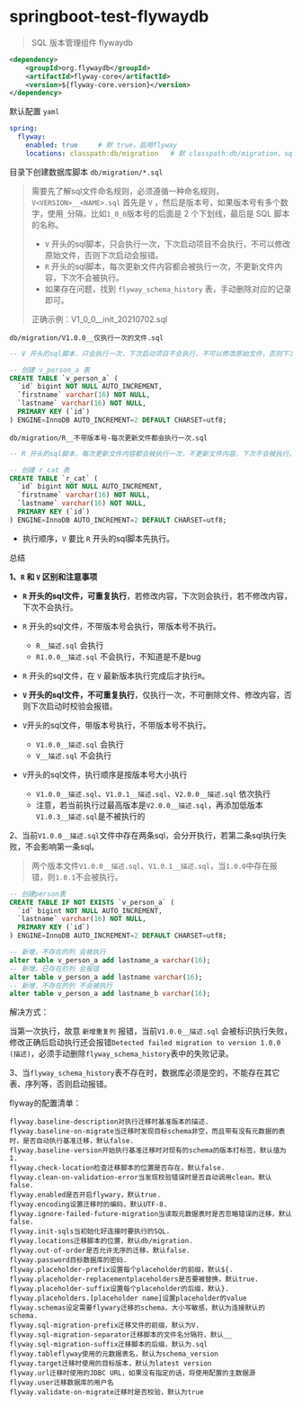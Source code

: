# springboot-test-flywaydb

> SQL 版本管理组件 flywaydb

```xml
<dependency>
    <groupId>org.flywaydb</groupId>
    <artifactId>flyway-core</artifactId>
    <version>${flyway-core.version}</version>
</dependency>
```

默认配置 `yaml`

```yaml
spring:
  flyway:
    enabled: true     # 默 true，启用flyway
    locations: classpath:db/migration   # 默 classpath:db/migration，sql脚本文件位置
```

目录下创建数据库脚本 `db/migration/*.sql `

> 需要先了解sql文件命名规则，必须遵循一种命名规则，`V<VERSION>__<NAME>.sql` 首先是 `V` ，然后是版本号，如果版本号有多个数字，使用`_`分隔，比如`1_0_0`版本号的后面是 2 个下划线，最后是 SQL 脚本的名称。
>
> - `V` 开头的sql脚本，只会执行一次，下次启动项目不会执行，不可以修改原始文件，否则下次启动会报错。
>- `R` 开头的sql脚本，每次更新文件内容都会被执行一次，不更新文件内容，下次不会被执行。
> - 如果存在问题，找到 `flyway_schema_history` 表，手动删除对应的记录即可。
> 
> 正确示例：V1_0_0__init_20210702.sql

`db/migration/V1.0.0__仅执行一次的文件.sql`

```sql
-- V 开头的sql脚本，只会执行一次，下次启动项目不会执行，不可以修改原始文件，否则下次启动会报错。

-- 创建 v_person_a 表
CREATE TABLE `v_person_a` (
  `id` bigint NOT NULL AUTO_INCREMENT,
  `firstname` varchar(16) NOT NULL,
  `lastname` varchar(16) NOT NULL,
  PRIMARY KEY (`id`)
) ENGINE=InnoDB AUTO_INCREMENT=2 DEFAULT CHARSET=utf8;
```

`db/migration/R__不带版本号-每次更新文件都会执行一次.sql`

```sql
-- R 开头的sql脚本，每次更新文件内容都会被执行一次，不更新文件内容，下次不会被执行。

-- 创建 r_cat 表
CREATE TABLE `r_cat` (
  `id` bigint NOT NULL AUTO_INCREMENT,
  `firstname` varchar(16) NOT NULL,
  `lastname` varchar(16) NOT NULL,
  PRIMARY KEY (`id`)
) ENGINE=InnoDB AUTO_INCREMENT=2 DEFAULT CHARSET=utf8;
```

- 执行顺序，`V` 要比 `R` 开头的sql脚本先执行。



总结

**1、`R` 和 `V` 区别和注意事项**

- **`R` 开头的sql文件，可重复执行**，若修改内容，下次则会执行，若不修改内容，下次不会执行。

- `R` 开头的sql文件，不带版本号会执行，带版本号不执行。
  - `R__描述.sql`  会执行
  - `R1.0.0__描述.sql` 不会执行，不知道是不是bug

- `R` 开头的sql文件，在 `V` 最新版本执行完成后才执行`R`。

- **`V` 开头的sql文件，不可重复执行**，仅执行一次，不可删除文件、修改内容，否则下次启动时校验会报错。

- `V`开头的sql文件，带版本号执行，不带版本号不执行。
  - `V1.0.0__描述.sql` 会执行
  - `V__描述.sql` 不会执行

- `V`开头的sql文件，执行顺序是按版本号大小执行
  - `V1.0.0__描述.sql`、`V1.0.1__描述.sql`、`V2.0.0__描述.sql` 依次执行
  - 注意，若当前执行过最高版本是`V2.0.0__描述.sql`，再添加低版本`V1.0.3__描述.sql`是不被执行的

2、当前`V1.0.0__描述.sql`文件中存在两条sql，会分开执行，若第二条sql执行失败，不会影响第一条sql。

> 两个版本文件`V1.0.0__描述.sql`、`V1.0.1__描述.sql`，当`1.0.0`中存在报错，则`1.0.1`不会被执行。

```sql
-- 创建person表
CREATE TABLE IF NOT EXISTS `v_person_a` (
  `id` bigint NOT NULL AUTO_INCREMENT,
  `lastname` varchar(16) NOT NULL,
  PRIMARY KEY (`id`)
) ENGINE=InnoDB AUTO_INCREMENT=2 DEFAULT CHARSET=utf8;

-- 新增，不存在的列 会被执行
alter table v_person_a add lastname_a varchar(16);
-- 新增，已存在的列 会报错
alter table v_person_a add lastname varchar(16);
-- 新增，不存在的列 不会被执行
alter table v_person_a add lastname_b varchar(16);
```

解决方式：

当第一次执行，故意 `新增重复列` 报错，当前`V1.0.0__描述.sql` 会被标识执行失败，修改正确后启动执行还会报错`Detected failed migration to version 1.0.0 (描述)`，必须手动删除`flyway_schema_history`表中的失败记录。

3、当`flyway_schema_history`表不存在时，数据库必须是空的，不能存在其它表、序列等，否则启动报错。



flyway的配置清单：

```
flyway.baseline-description对执行迁移时基准版本的描述.
flyway.baseline-on-migrate当迁移时发现目标schema非空，而且带有没有元数据的表时，是否自动执行基准迁移，默认false.
flyway.baseline-version开始执行基准迁移时对现有的schema的版本打标签，默认值为1.
flyway.check-location检查迁移脚本的位置是否存在，默认false.
flyway.clean-on-validation-error当发现校验错误时是否自动调用clean，默认false.
flyway.enabled是否开启flywary，默认true.
flyway.encoding设置迁移时的编码，默认UTF-8.
flyway.ignore-failed-future-migration当读取元数据表时是否忽略错误的迁移，默认false.
flyway.init-sqls当初始化好连接时要执行的SQL.
flyway.locations迁移脚本的位置，默认db/migration.
flyway.out-of-order是否允许无序的迁移，默认false.
flyway.password目标数据库的密码.
flyway.placeholder-prefix设置每个placeholder的前缀，默认${.
flyway.placeholder-replacementplaceholders是否要被替换，默认true.
flyway.placeholder-suffix设置每个placeholder的后缀，默认}.
flyway.placeholders.[placeholder name]设置placeholder的value
flyway.schemas设定需要flywary迁移的schema，大小写敏感，默认为连接默认的schema.
flyway.sql-migration-prefix迁移文件的前缀，默认为V.
flyway.sql-migration-separator迁移脚本的文件名分隔符，默认__
flyway.sql-migration-suffix迁移脚本的后缀，默认为.sql
flyway.tableflyway使用的元数据表名，默认为schema_version
flyway.target迁移时使用的目标版本，默认为latest version
flyway.url迁移时使用的JDBC URL，如果没有指定的话，将使用配置的主数据源
flyway.user迁移数据库的用户名
flyway.validate-on-migrate迁移时是否校验，默认为true
```

